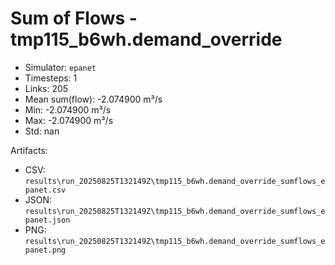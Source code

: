 # Sum of Flows - tmp115_b6wh.demand_override

- Simulator: `epanet`
- Timesteps: 1
- Links: 205
- Mean sum(flow): -2.074900 m³/s
- Min: -2.074900 m³/s
- Max: -2.074900 m³/s
- Std: nan

Artifacts:
- CSV: `results\run_20250825T132149Z\tmp115_b6wh.demand_override_sumflows_epanet.csv`
- JSON: `results\run_20250825T132149Z\tmp115_b6wh.demand_override_sumflows_epanet.json`
- PNG: `results\run_20250825T132149Z\tmp115_b6wh.demand_override_sumflows_epanet.png`